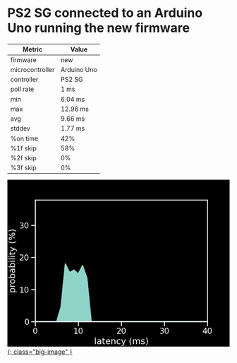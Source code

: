 # PS2 SG connected to an Arduino Uno running the new firmware

| Metric          | Value       |
| --------------- | ----------- |
| firmware        | new         |
| microcontroller | Arduino Uno |
| controller      | PS2 SG      |
| poll rate       | 1 ms        |
| min             | 6.04 ms     |
| max             | 12.96 ms    |
| avg             | 9.66 ms     |
| stddev          | 1.77 ms     |
| %on time        | 42%         |
| %1f skip        | 58%         |
| %2f skip        | 0%          |
| %3f skip        | 0%          |

[![Graph](../../assets/images/results/santroller_ps2_guitar_uno.png){: class="big-image" }](../../assets/images/results/santroller_ps2_guitar_uno.png)
